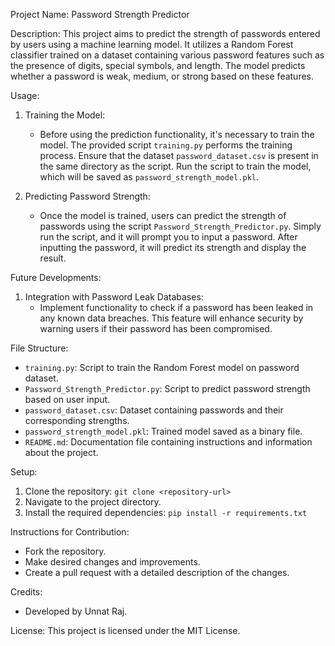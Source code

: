 Project Name: Password Strength Predictor

Description:
This project aims to predict the strength of passwords entered by users using a machine learning model. It utilizes a Random Forest classifier trained on a dataset containing various password features such as the presence of digits, special symbols, and length. The model predicts whether a password is weak, medium, or strong based on these features.

Usage:
1. Training the Model:
   - Before using the prediction functionality, it's necessary to train the model. The provided script `training.py` performs the training process. Ensure that the dataset `password_dataset.csv` is present in the same directory as the script. Run the script to train the model, which will be saved as `password_strength_model.pkl`.

2. Predicting Password Strength:
   - Once the model is trained, users can predict the strength of passwords using the script `Password_Strength_Predictor.py`. Simply run the script, and it will prompt you to input a password. After inputting the password, it will predict its strength and display the result.

Future Developments:
1. Integration with Password Leak Databases:
   - Implement functionality to check if a password has been leaked in any known data breaches. This feature will enhance security by warning users if their password has been compromised.

File Structure:
- `training.py`: Script to train the Random Forest model on password dataset.
- `Password_Strength_Predictor.py`: Script to predict password strength based on user input.
- `password_dataset.csv`: Dataset containing passwords and their corresponding strengths.
- `password_strength_model.pkl`: Trained model saved as a binary file.
- `README.md`: Documentation file containing instructions and information about the project.

Setup:
1. Clone the repository: `git clone <repository-url>`
2. Navigate to the project directory.
3. Install the required dependencies: `pip install -r requirements.txt`

Instructions for Contribution:
- Fork the repository.
- Make desired changes and improvements.
- Create a pull request with a detailed description of the changes.

Credits:
- Developed by Unnat Raj.

License:
This project is licensed under the MIT License.
